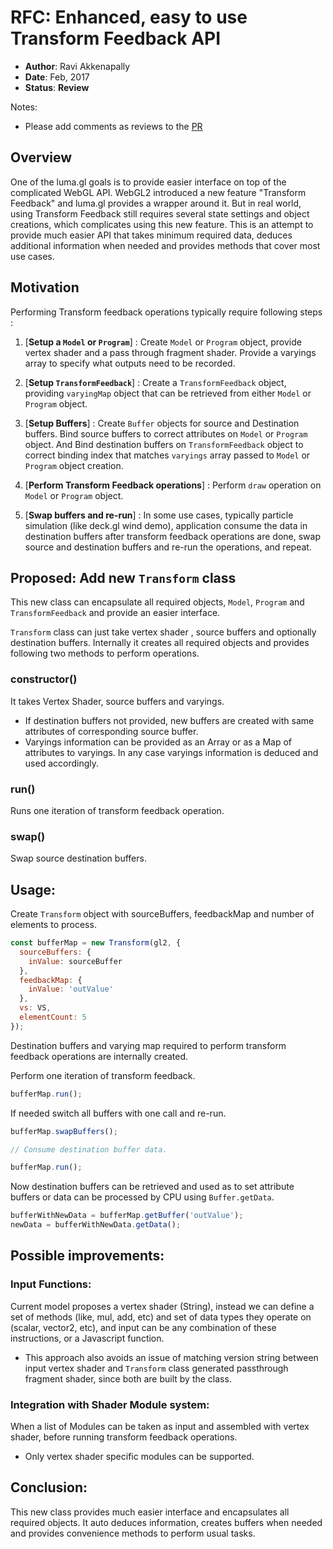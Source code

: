# RFC: Enhanced, easy to use Transform Feedback API

* **Author**: Ravi Akkenapally
* **Date**: Feb, 2017
* **Status**: **Review**

Notes:
* Please add comments as reviews to the [PR](https://github.com/uber/luma.gl/pull/398)


## Overview

One of the luma.gl goals is to provide easier interface on top of the complicated WebGL API. WebGL2 introduced a new feature "Transform Feedback" and luma.gl provides a wrapper around it. But in real world, using Transform Feedback still requires several state settings and object creations, which complicates using this new feature. This is an attempt to provide much easier API that takes minimum required data, deduces additional information when needed and provides methods that cover most use cases.


## Motivation

Performing Transform feedback operations typically require following steps :

1. [**Setup a `Model` or `Program`**] : Create `Model` or `Program` object, provide vertex shader and a pass through fragment shader. Provide a varyings array to specify what outputs need to be recorded.

2. [**Setup `TransformFeedback`**] : Create a `TransformFeedback` object, providing `varyingMap` object that can be retrieved from either `Model` or `Program` object.

3. [**Setup Buffers**] : Create `Buffer` objects for source and Destination buffers. Bind source buffers to correct attributes on `Model` or `Program` object. And Bind destination buffers on `TransformFeedback` object to correct binding index that matches `varyings` array passed to `Model` or `Program` object creation.

4. [**Perform Transform Feedback operations**] : Perform `draw` operation on `Model` or `Program` object.

5. [**Swap buffers and re-run**] : In some use cases, typically particle simulation (like deck.gl wind demo), application consume the data in destination buffers after transform feedback operations are done, swap source and destination buffers and re-run the operations, and repeat.


## Proposed: Add new `Transform` class

This new class can encapsulate all required objects, `Model`, `Program` and `TransformFeedback` and provide an easier interface.

`Transform` class can just take vertex shader , source buffers and optionally destination buffers. Internally it creates all required objects and provides following two methods to perform operations.

### constructor()

It takes Vertex Shader, source buffers and varyings.
* If destination buffers not provided, new buffers are created with same attributes of corresponding source buffer.
* Varyings information can be provided as an Array or as a Map of attributes to varyings. In any case varyings information is deduced and used accordingly.

### run()

Runs one iteration of transform feedback operation.

### swap()

Swap source destination buffers.


## Usage:

Create `Transform` object with sourceBuffers, feedbackMap and number of elements to process.

```js
const bufferMap = new Transform(gl2, {
  sourceBuffers: {
    inValue: sourceBuffer
  },
  feedbackMap: {
    inValue: 'outValue'
  },
  vs: VS,
  elementCount: 5
});

```

Destination buffers and varying map required to perform transform feedback operations are internally created.

Perform one iteration of transform feedback.

```js
bufferMap.run();
```

If needed switch all buffers with one call and re-run.

```js
bufferMap.swapBuffers();

// Consume destination buffer data.

bufferMap.run();
```

Now destination buffers can be retrieved and used as to set attribute buffers or data can be processed by CPU using `Buffer.getData`.

```js
bufferWithNewData = bufferMap.getBuffer('outValue');
newData = bufferWithNewData.getData();
```


## Possible improvements:

### Input Functions:

Current model proposes a vertex shader (String), instead we can define a set of methods (like, mul, add, etc) and set of data types they operate on (scalar, vector2, etc), and input can be any combination of these instructions, or a Javascript function.
* This approach also avoids an issue of matching version string between input vertex shader and `Transform` class generated passthrough fragment shader, since both are built by the class.

### Integration with Shader Module system:

When a list of Modules can be taken as input and assembled with vertex shader, before running transform feedback operations.
* Only vertex shader specific modules can be supported.


## Conclusion:

This new class provides much easier interface and encapsulates all required objects. It auto deduces information, creates buffers when needed and provides convenience methods to perform usual tasks.

